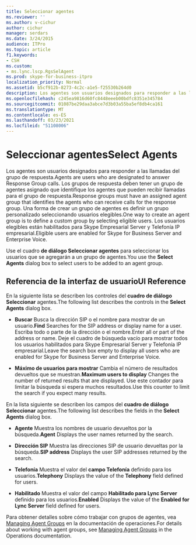 ```yaml
---
title: Seleccionar agentes
ms.reviewer: ''
ms.author: v-cichur
author: cichur
manager: serdars
ms.date: 3/24/2015
audience: ITPro
ms.topic: article
f1.keywords:
- CSH
ms.custom:
- ms.lync.lscp.RgsSelAgent
ms.prod: skype-for-business-itpro
localization_priority: Normal
ms.assetid: b5cf912b-8273-4c2c-a1e5-f25530b264d0
description: Los agentes son usuarios designados para responder a las llamadas del grupo de respuesta. Los grupos de respuesta deben tener un grupo de agentes asignado que identifique los agentes que pueden recibir llamadas para el grupo de respuesta. Una forma de crear un grupo de agentes es definir un grupo personalizado seleccionando usuarios elegibles. Los usuarios elegibles están habilitados para Skype Empresarial Server y Telefonía IP empresarial.
ms.openlocfilehash: c245ea9816d60fc8448eeeb00bdfc8351e345784
ms.sourcegitcommit: 01087be29daa3abce7d3b03a55ba5ef8db4ca161
ms.translationtype: MT
ms.contentlocale: es-ES
ms.lasthandoff: 03/23/2021
ms.locfileid: "51108006"
---
```

# <a name="select-agents"></a><span data-ttu-id="5ce36-106">Seleccionar agentes</span><span class="sxs-lookup"><span data-stu-id="5ce36-106">Select Agents</span></span>

<span data-ttu-id="5ce36-107">Los agentes son usuarios designados para responder a las llamadas del grupo de respuesta.</span><span class="sxs-lookup"><span data-stu-id="5ce36-107">Agents are users who are designated to answer Response Group calls.</span></span> <span data-ttu-id="5ce36-108">Los grupos de respuesta deben tener un grupo de agentes asignado que identifique los agentes que pueden recibir llamadas para el grupo de respuesta.</span><span class="sxs-lookup"><span data-stu-id="5ce36-108">Response groups must have an assigned agent group that identifies the agents who can receive calls for the response group.</span></span> <span data-ttu-id="5ce36-109">Una forma de crear un grupo de agentes es definir un grupo personalizado seleccionando usuarios elegibles.</span><span class="sxs-lookup"><span data-stu-id="5ce36-109">One way to create an agent group is to define a custom group by selecting eligible users.</span></span> <span data-ttu-id="5ce36-110">Los usuarios elegibles están habilitados para Skype Empresarial Server y Telefonía IP empresarial.</span><span class="sxs-lookup"><span data-stu-id="5ce36-110">Eligible users are enabled for Skype for Business Server and Enterprise Voice.</span></span>

<span data-ttu-id="5ce36-111">Use el cuadro **de diálogo Seleccionar agentes** para seleccionar los usuarios que se agregarán a un grupo de agentes.</span><span class="sxs-lookup"><span data-stu-id="5ce36-111">You use the **Select Agents** dialog box to select users to be added to an agent group.</span></span>

## <a name="ui-reference"></a><span data-ttu-id="5ce36-112">Referencia de la interfaz de usuario</span><span class="sxs-lookup"><span data-stu-id="5ce36-112">UI Reference</span></span>

<span data-ttu-id="5ce36-113">En la siguiente lista se describen los controles del **cuadro de diálogo Seleccionar** agentes.</span><span class="sxs-lookup"><span data-stu-id="5ce36-113">The following list describes the controls in the **Select Agents** dialog box.</span></span>

- <span data-ttu-id="5ce36-114">**Buscar** Busca la dirección SIP o el nombre para mostrar de un usuario.</span><span class="sxs-lookup"><span data-stu-id="5ce36-114">**Find** Searches for the SIP address or display name for a user.</span></span> <span data-ttu-id="5ce36-115">Escriba todo o parte de la dirección o el nombre.</span><span class="sxs-lookup"><span data-stu-id="5ce36-115">Enter all or part of the address or name.</span></span> <span data-ttu-id="5ce36-116">Deje el cuadro de búsqueda vacío para mostrar todos los usuarios habilitados para Skype Empresarial Server y Telefonía IP empresarial.</span><span class="sxs-lookup"><span data-stu-id="5ce36-116">Leave the search box empty to display all users who are enabled for Skype for Business Server and Enterprise Voice.</span></span>

- <span data-ttu-id="5ce36-117">**Máximo de usuarios para mostrar** Cambia el número de resultados devueltos que se muestran.</span><span class="sxs-lookup"><span data-stu-id="5ce36-117">**Maximum users to display** Changes the number of returned results that are displayed.</span></span> <span data-ttu-id="5ce36-118">Use este contador para limitar la búsqueda si espera muchos resultados.</span><span class="sxs-lookup"><span data-stu-id="5ce36-118">Use this counter to limit the search if you expect many results.</span></span>

<span data-ttu-id="5ce36-119">En la lista siguiente se describen los campos del **cuadro de diálogo Seleccionar** agentes.</span><span class="sxs-lookup"><span data-stu-id="5ce36-119">The following list describes the fields in the **Select Agents** dialog box.</span></span>

- <span data-ttu-id="5ce36-120">**Agente** Muestra los nombres de usuario devueltos por la búsqueda.</span><span class="sxs-lookup"><span data-stu-id="5ce36-120">**Agent** Displays the user names returned by the search.</span></span>

- <span data-ttu-id="5ce36-121">**Dirección SIP** Muestra las direcciones SIP de usuario devueltas por la búsqueda.</span><span class="sxs-lookup"><span data-stu-id="5ce36-121">**SIP address** Displays the user SIP addresses returned by the search.</span></span>

- <span data-ttu-id="5ce36-122">**Telefonía** Muestra el valor del **campo Telefonía** definido para los usuarios.</span><span class="sxs-lookup"><span data-stu-id="5ce36-122">**Telephony** Displays the value of the **Telephony** field defined for users.</span></span>

- <span data-ttu-id="5ce36-123">**Habilitado** Muestra el valor del campo **Habilitado para Lync Server** definido para los usuarios.</span><span class="sxs-lookup"><span data-stu-id="5ce36-123">**Enabled** Displays the value of the **Enabled for Lync Server** field defined for users.</span></span>

<span data-ttu-id="5ce36-124">Para obtener detalles sobre cómo trabajar con grupos de agentes, vea [Managing Agent Groups](/previous-versions/office/lync-server-2013/lync-server-2013-managing-response-group-agent-groups) en la documentación de operaciones.</span><span class="sxs-lookup"><span data-stu-id="5ce36-124">For details about working with agent groups, see [Managing Agent Groups](/previous-versions/office/lync-server-2013/lync-server-2013-managing-response-group-agent-groups) in the Operations documentation.</span></span>